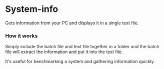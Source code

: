 # System-info
Gets information from your PC and displays it in a single text file.

### How it works
Simply include the batch file and text file together in a folder and the batch file will extract the information and put it into the text file.

It's useful for benchmarking a system and gathering information quickly.
